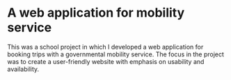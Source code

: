 # A web application for mobility service

This was a school project in which I developed a web application for booking trips with a governmental mobility service. The focus in the project was to create a user-friendly website with emphasis on usability and availability.